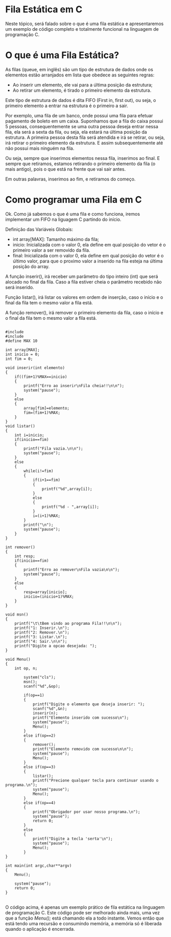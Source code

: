 # Fila Estática em C
Neste tópico, será falado sobre o que é uma fila estática e apresentaremos um exemplo de código completo e totalmente funcional na linguagem de programação C.

# O que é uma Fila Estática?

As filas (queue, em inglês) são um tipo de estrutura de dados onde os elementos estão arranjados em lista que obedece as seguintes regras:
- Ao inserir um elemento, ele vai para a última posição da estrutura;
- Ao retirar um elemento, é tirado o primeiro elemento da estrutura.

Este tipo de estrutura de dados é dita FIFO (First in, first out), ou seja, o primeiro elemento a entrar na estrutura é o primeiro a sair.

Por exemplo, uma fila de um banco, onde possui uma fila para efetuar pagamento de boleto em um caixa. Suponhamos que a fila do caixa possui 5 pessoas, consequentemente se uma outra pessoa deseja entrar nessa fila, ela será a sexta da fila, ou seja, ela estará na última posição da estrutura. A primeira pessoa desta fila será atendida e irá se retirar, ou seja, irá retirar o primeiro elemento da estrutura. E assim subsequentemente até não possui mais ninguém na fila.

Ou seja, sempre que inserimos elementos nessa fila, inserimos ao final. E sempre que retiramos, estamos retirando o primeiro elemento da fila (o mais antigo), pois o que está na frente que vai sair antes.

Em outras palavras, inserimos ao fim, e retiramos do começo.

# Como programar uma Fila em C
Ok. Como já sabemos o que é uma fila e como funciona, iremos implementar um FIFO na liguagem C partindo do início.

Definição das Variáveis Globais:
- int array[MAX]: Tamanho máximo da fila;
- inicio: Inicializada com o valor 0, ela define em qual posição do vetor é o primeiro valor a ser removido da fila.
- final: Inicializada com o valor 0, ela define em qual posição do vetor é o último valor, para que o proximo valor a inserido na fila esteja na última posição do array.

A função inserir(), irá receber um parâmetro do tipo inteiro (int) que será alocado no final da fila. Caso a fila estiver cheia o parâmetro recebido não será inserido.

Função listar(), irá listar os valores em ordem de inserção, caso o início e o final da fila tem o mesmo valor a fila está.

A função remover(), irá remover o primeiro elemento da fila, caso o início e o final da fila tem o mesmo valor a fila está.

<pre>
<code>
#include<stdio.h>
#include<stdlib.h>
#define MAX 10
 
int array[MAX];
int inicio = 0;
int fim = 0;
 
void inserir(int elemento)
{
    if((fim+1)%MAX==inicio)
    {
        printf("Erro ao inserir\nFila cheia!!\n\n");
        system("pause");
    }
    else
    {
        array[fim]=elemento;
        fim=(fim+1)%MAX;
    }
}
void listar()
{
    int i=inicio;
    if(inicio==fim)
    {
        printf("Fila vazia.\n\n");
        system("pause");
    }
    else
    {
        while(i!=fim)
        {
            if(i+1==fim)
            {
                printf("%d",array[i]);
            }
            else
            {
                printf("%d - ",array[i]);
            }
            i=(i+1)%MAX;
        }
        printf("\n");
        system("pause");
    }
}
 
int remover()
{
    int resp;
    if(inicio==fim)
    {
        printf("Erro ao remover\nFila vazia\n\n");
        system("pause");
    }
    else
    {
        resp=array[inicio];
        inicio=(inicio+1)%MAX;
    }
}
 
void msn()
{
    printf("\t\tBem vindo ao programa Fila!!\n\n");
    printf("1: Inserir.\n");
    printf("2: Remover.\n");
    printf("3: Listar.\n");
    printf("4: Sair.\n\n");
    printf("Digite a opcao desejada: ");
}
 
void Menu()
{
    int op, n;
 
        system("cls");
        msn();
        scanf("%d",&op);
 
        if(op==1)
        {
            printf("Digite o elemento que deseja inserir: ");
            scanf("%d",&n);
            inserir(n);
            printf("Elemento inserido com sucesso\n");
            system("pause");
            Menu();
        }
        else if(op==2)
        {
            remover();
            printf("Elemento removido com sucesso\n\n");
            system("pause");
            Menu();
        }
        else if(op==3)
        {
            listar();
            printf("Precione qualquer tecla para continuar usando o programa.\n");
            system("pause");
            Menu();
        }
        else if(op==4)
        {
            printf("Obrigador por usar nosso programa.\n");
            system("pause");
            return 0;
        }
        else
        {
            printf("Digite a tecla 'serta'\n");
            system("pause");
            Menu();
        }
}
 
int main(int argc,char**argv)
{
    Menu();
 
    system("pause");
    return 0;
}
</code>
</pre>

O código acima, é apenas um exemplo prático de fila estática na linguagem de programação C. Este código pode ser melhorado ainda mais, uma vez que a função <i>Menu();</i> está chamando ela a todo instante. Vemos então que está tendo uma recursão e consumindo memória, a memória só é liberada quando o aplicação é encerrada.
